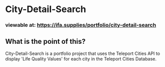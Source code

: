 # City-Detail-Search

### viewable at: https://ifa.supplies/portfolio/city-detail-search

## What is the point of this?

City-Detail-Search is a portfolio project that uses the Teleport Cities API to display 'Life Quality Values' for each city in the Teleport Cities Database.
